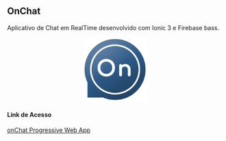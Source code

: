 ## OnChat

Aplicativo de Chat em RealTime desenvolvido com Ionic 3 e Firebase bass.

<div align="center">
  <img src="https://github.com/leodionizio/onChat/blob/master/src/assets/images/onchat.png?raw=true" width="150">
</div>


#### Link de Acesso
[onChat Progressive Web App](https://goo.gl/wNTQsK)


